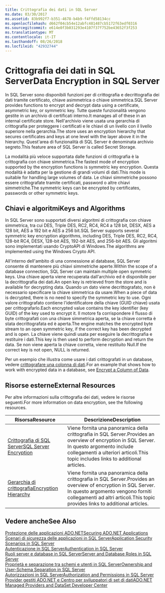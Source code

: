 ```yaml
---
title: Crittografia dei dati in SQL Server
ms.date: 03/30/2017
ms.assetid: 83b992f7-b351-4678-b4b9-f4ffd58134cc
ms.openlocfilehash: d662f04cb54e12abfc481487cb5172f63edf0316
ms.sourcegitcommit: e614e0f3b031293e4107f37f752be43652f3f253
ms.translationtype: MT
ms.contentlocale: it-IT
ms.lasthandoff: 08/26/2018
ms.locfileid: "42932744"
---
```

# <a name="data-encryption-in-sql-server"></a><span data-ttu-id="2cfa7-102">Crittografia dei dati in SQL Server</span><span class="sxs-lookup"><span data-stu-id="2cfa7-102">Data Encryption in SQL Server</span></span>
<span data-ttu-id="2cfa7-103">In SQL Server sono disponibili funzioni per di crittografia e decrittografia dei dati tramite certificato, chiave asimmetrica o chiave simmetrica.</span><span class="sxs-lookup"><span data-stu-id="2cfa7-103">SQL Server provides functions to encrypt and decrypt data using a certificate, asymmetric key, or symmetric key.</span></span> <span data-ttu-id="2cfa7-104">Tutte queste funzionalità vengono gestite in un archivio di certificati interno.</span><span class="sxs-lookup"><span data-stu-id="2cfa7-104">It manages all of these in an internal certificate store.</span></span> <span data-ttu-id="2cfa7-105">Nell'archivio viene usata una gerarchia di crittografia per proteggere i certificati e le chiavi di un livello con il livello superiore nella gerarchia.</span><span class="sxs-lookup"><span data-stu-id="2cfa7-105">The store uses an encryption hierarchy that secures certificates and keys at one level with the layer above it in the hierarchy.</span></span> <span data-ttu-id="2cfa7-106">Quest'area di funzionalità di SQL Server è denominata archivio segreto.</span><span class="sxs-lookup"><span data-stu-id="2cfa7-106">This feature area of SQL Server is called Secret Storage.</span></span>  
  
 <span data-ttu-id="2cfa7-107">La modalità più veloce supportata dalle funzioni di crittografia è la crittografia con chiave simmetrica.</span><span class="sxs-lookup"><span data-stu-id="2cfa7-107">The fastest mode of encryption supported by the encryption functions is symmetric key encryption.</span></span> <span data-ttu-id="2cfa7-108">Questa modalità è adatta per la gestione di grandi volumi di dati.</span><span class="sxs-lookup"><span data-stu-id="2cfa7-108">This mode is suitable for handling large volumes of data.</span></span> <span data-ttu-id="2cfa7-109">Le chiavi simmetriche possono essere crittografate tramite certificati, password o altre chiavi simmetriche.</span><span class="sxs-lookup"><span data-stu-id="2cfa7-109">The symmetric keys can be encrypted by certificates, passwords or other symmetric keys.</span></span>  
  
## <a name="keys-and-algorithms"></a><span data-ttu-id="2cfa7-110">Chiavi e algoritmi</span><span class="sxs-lookup"><span data-stu-id="2cfa7-110">Keys and Algorithms</span></span>  
 <span data-ttu-id="2cfa7-111">In SQL Server sono supportati diversi algoritmi di crittografia con chiave simmetrica, tra cui DES, Triple DES, RC2, RC4, RC4 a 128 bit, DESX, AES a 128 bit, AES a 192 bit e AES a 256 bit.</span><span class="sxs-lookup"><span data-stu-id="2cfa7-111">SQL Server supports several symmetric key encryption algorithms, including DES, Triple DES, RC2, RC4, 128-bit RC4, DESX, 128-bit AES, 192-bit AES, and 256-bit AES.</span></span> <span data-ttu-id="2cfa7-112">Gli algoritmi sono implementati usando CryptoAPI di Windows.</span><span class="sxs-lookup"><span data-stu-id="2cfa7-112">The algorithms are implemented using the Windows Crypto API.</span></span>  
  
 <span data-ttu-id="2cfa7-113">All'interno dell'ambito di una connessione al database, SQL Server consente di mantenere più chiavi simmetriche aperte.</span><span class="sxs-lookup"><span data-stu-id="2cfa7-113">Within the scope of a database connection, SQL Server can maintain multiple open symmetric keys.</span></span> <span data-ttu-id="2cfa7-114">Una chiave aperta viene recuperata dall'archivio ed è disponibile per la decrittografia dei dati.</span><span class="sxs-lookup"><span data-stu-id="2cfa7-114">An open key is retrieved from the store and is available for decrypting data.</span></span> <span data-ttu-id="2cfa7-115">Quando un dato viene decrittografato, non è necessario specificare la chiave simmetrica da usare.</span><span class="sxs-lookup"><span data-stu-id="2cfa7-115">When a piece of data is decrypted, there is no need to specify the symmetric key to use.</span></span> <span data-ttu-id="2cfa7-116">Ogni valore crittografato contiene l'identificatore della chiave (GUID chiave) usata per crittografarlo.</span><span class="sxs-lookup"><span data-stu-id="2cfa7-116">Each encrypted value contains the key identifier (key GUID) of the key used to encrypt it.</span></span> <span data-ttu-id="2cfa7-117">Il motore fa corrispondere il flusso di byte crittografati con una chiave simmetrica aperta, se la chiave corretta è stata decrittografata ed è aperta.</span><span class="sxs-lookup"><span data-stu-id="2cfa7-117">The engine matches the encrypted byte stream to an open symmetric key, if the correct key has been decrypted and is open.</span></span> <span data-ttu-id="2cfa7-118">La chiave viene quindi usata per eseguire la decrittografia e restituire i dati.</span><span class="sxs-lookup"><span data-stu-id="2cfa7-118">This key is then used to perform decryption and return the data.</span></span> <span data-ttu-id="2cfa7-119">Se non viene aperta la chiave corretta, viene restituito Null.</span><span class="sxs-lookup"><span data-stu-id="2cfa7-119">If the correct key is not open, NULL is returned.</span></span>  
  
 <span data-ttu-id="2cfa7-120">Per un esempio che illustra come usare i dati crittografati in un database, vedere [crittografare una colonna di dati](/sql/relational-databases/security/encryption/encrypt-a-column-of-data).</span><span class="sxs-lookup"><span data-stu-id="2cfa7-120">For an example that shows how to work with encrypted data in a database, see [Encrypt a Column of Data](/sql/relational-databases/security/encryption/encrypt-a-column-of-data).</span></span>
  
## <a name="external-resources"></a><span data-ttu-id="2cfa7-121">Risorse esterne</span><span class="sxs-lookup"><span data-stu-id="2cfa7-121">External Resources</span></span>  
 <span data-ttu-id="2cfa7-122">Per altre informazioni sulla crittografia dei dati, vedere le risorse seguenti.</span><span class="sxs-lookup"><span data-stu-id="2cfa7-122">For more information on data encryption, see the following resources.</span></span>  
  
|<span data-ttu-id="2cfa7-123">Risorsa</span><span class="sxs-lookup"><span data-stu-id="2cfa7-123">Resource</span></span>|<span data-ttu-id="2cfa7-124">Descrizione</span><span class="sxs-lookup"><span data-stu-id="2cfa7-124">Description</span></span>|  
|-|-|  
|[<span data-ttu-id="2cfa7-125">Crittografia di SQL Server</span><span class="sxs-lookup"><span data-stu-id="2cfa7-125">SQL Server Encryption</span></span>](/sql/relational-databases/security/encryption/sql-server-encryption)|<span data-ttu-id="2cfa7-126">Viene fornita una panoramica della crittografia in SQL Server.</span><span class="sxs-lookup"><span data-stu-id="2cfa7-126">Provides an overview of encryption in SQL Server.</span></span> <span data-ttu-id="2cfa7-127">In questo argomento include collegamenti a ulteriori articoli.</span><span class="sxs-lookup"><span data-stu-id="2cfa7-127">This topic includes links to additional articles.</span></span>|  
|[<span data-ttu-id="2cfa7-128">Gerarchia di crittografia</span><span class="sxs-lookup"><span data-stu-id="2cfa7-128">Encryption Hierarchy</span></span>](/sql/relational-databases/security/encryption/encryption-hierarchy)|<span data-ttu-id="2cfa7-129">Viene fornita una panoramica della crittografia in SQL Server.</span><span class="sxs-lookup"><span data-stu-id="2cfa7-129">Provides an overview of encryption in SQL Server.</span></span> <span data-ttu-id="2cfa7-130">In questo argomento vengono forniti collegamenti ad altri articoli.</span><span class="sxs-lookup"><span data-stu-id="2cfa7-130">This topic provides links to additional articles.</span></span>|  
  
## <a name="see-also"></a><span data-ttu-id="2cfa7-131">Vedere anche</span><span class="sxs-lookup"><span data-stu-id="2cfa7-131">See Also</span></span>  
 [<span data-ttu-id="2cfa7-132">Protezione delle applicazioni ADO.NET</span><span class="sxs-lookup"><span data-stu-id="2cfa7-132">Securing ADO.NET Applications</span></span>](../../../../../docs/framework/data/adonet/securing-ado-net-applications.md)  
 [<span data-ttu-id="2cfa7-133">Scenari di sicurezza delle applicazioni in SQL Server</span><span class="sxs-lookup"><span data-stu-id="2cfa7-133">Application Security Scenarios in SQL Server</span></span>](../../../../../docs/framework/data/adonet/sql/application-security-scenarios-in-sql-server.md)  
 [<span data-ttu-id="2cfa7-134">Autenticazione in SQL Server</span><span class="sxs-lookup"><span data-stu-id="2cfa7-134">Authentication in SQL Server</span></span>](../../../../../docs/framework/data/adonet/sql/authentication-in-sql-server.md)  
 [<span data-ttu-id="2cfa7-135">Ruoli server e database in SQL Server</span><span class="sxs-lookup"><span data-stu-id="2cfa7-135">Server and Database Roles in SQL Server</span></span>](../../../../../docs/framework/data/adonet/sql/server-and-database-roles-in-sql-server.md)  
 [<span data-ttu-id="2cfa7-136">Proprietà e separazione tra schemi e utenti in SQL Server</span><span class="sxs-lookup"><span data-stu-id="2cfa7-136">Ownership and User-Schema Separation in SQL Server</span></span>](../../../../../docs/framework/data/adonet/sql/ownership-and-user-schema-separation-in-sql-server.md)  
 [<span data-ttu-id="2cfa7-137">Autorizzazioni in SQL Server</span><span class="sxs-lookup"><span data-stu-id="2cfa7-137">Authorization and Permissions in SQL Server</span></span>](../../../../../docs/framework/data/adonet/sql/authorization-and-permissions-in-sql-server.md)  
 [<span data-ttu-id="2cfa7-138">Provider gestiti ADO.NET e Centro per sviluppatori di set di dati</span><span class="sxs-lookup"><span data-stu-id="2cfa7-138">ADO.NET Managed Providers and DataSet Developer Center</span></span>](http://go.microsoft.com/fwlink/?LinkId=217917)
